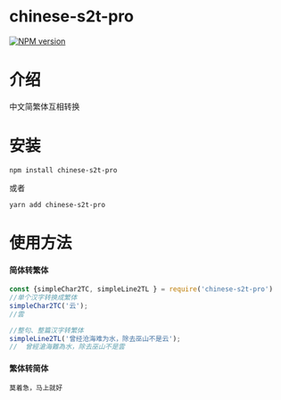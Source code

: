 # chinese-s2t-pro 

[![NPM version](https://img.shields.io/npm/v/chinese-s2t-pro.svg?style=flat)](https://www.npmjs.com/package/chinese-s2t-pro)



# 介绍

中文简繁体互相转换

# 安装

```shell
npm install chinese-s2t-pro
```
或者

```shell
yarn add chinese-s2t-pro
```

# 使用方法

#### 简体转繁体

```js
const {simpleChar2TC, simpleLine2TL } = require('chinese-s2t-pro')
//单个汉字转换成繁体
simpleChar2TC('云');
//雲

//整句、整篇汉字转繁体
simpleLine2TL('曾经沧海难为水，除去巫山不是云');
//  曾經滄海難為水，除去巫山不是雲

```

#### 繁体转简体
```js
莫着急，马上就好
```


